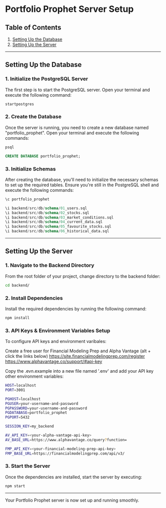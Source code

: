 # Portfolio Prophet Server Setup

## Table of Contents

1. [Setting Up the Database](#setting-up-the-database)
2. [Setting Up the Server](#setting-up-the-server)

---

## Setting Up the Database

### 1. Initialize the PostgreSQL Server

The first step is to start the PostgreSQL server. Open your terminal and execute the following command:

```sh
startpostgres
```

### 2. Create the Database

Once the server is running, you need to create a new database named "portfolio_prophet". Open your terminal and execute the following commands:

```sh
psql
```

```sql
CREATE DATABASE portfolio_prophet;
```

### 3. Initialize Schemas

After creating the database, you'll need to initialize the necessary schemas to set up the required tables. Ensure you're still in the PostgreSQL shell and execute the following commands:

```sql
\c portfolio_prophet

\i backend/src/db/schema/01_users.sql
\i backend/src/db/schema/02_stocks.sql
\i backend/src/db/schema/03_market_conditions.sql
\i backend/src/db/schema/04_current_data.sql
\i backend/src/db/schema/05_favourite_stocks.sql
\i backend/src/db/schema/06_historical_data.sql
```

---

## Setting Up the Server

### 1. Navigate to the Backend Directory

From the root folder of your project, change directory to the backend folder:

```sh
cd backend/
```

### 2. Install Dependencies

Install the required dependencies by running the following command:

```sh
npm install
```

### 3. API Keys & Environment Variables Setup

To configure API keys and environment varibales:

Create a free user for Financial Modeling Prep and Alpha Vantage (alt + click the links below)
https://site.financialmodelingprep.com/register
https://www.alphavantage.co/support/#api-key

Copy the .evn.example into a new file named '.env' and add your API key other environment variables:

```sh
HOST=localhost
PORT=3001

PGHOST=localhost
PGUSER=your-username-and-password
PGPASSWORD=your-username-and-password
PGDATABASE=portfolio_prophet
PGPORT=5432

SESSION_KEY=my_backend

AV_API_KEY=<your-alpha-vantage-api-key>
AV_BASE_URL=https://www.alphavantage.co/query?function=

FMP_API_KEY=<your-financial-modeling-prep-api-key>
FMP_BASE_URL=https://financialmodelingprep.com/api/v3/
```

### 3. Start the Server

Once the dependencies are installed, start the server by executing:

```sh
npm start
```

---

Your Portfolio Prophet server is now set up and running smoothly. 